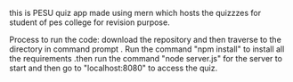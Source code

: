 this is PESU quiz app made using mern which hosts the quizzzes for student of pes college for revision purpose.

Process to run the code:
download the repository and then traverse to the directory in command prompt .
Run the command "npm install" to install all the requirements .then run the command "node server.js" for the server to start  and then go to "localhost:8080" to access the quiz.

